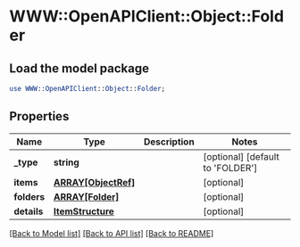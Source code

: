 # WWW::OpenAPIClient::Object::Folder

## Load the model package
```perl
use WWW::OpenAPIClient::Object::Folder;
```

## Properties
Name | Type | Description | Notes
------------ | ------------- | ------------- | -------------
**_type** | **string** |  | [optional] [default to &#39;FOLDER&#39;]
**items** | [**ARRAY[ObjectRef]**](ObjectRef.md) |  | [optional] 
**folders** | [**ARRAY[Folder]**](Folder.md) |  | [optional] 
**details** | [**ItemStructure**](ItemStructure.md) |  | [optional] 

[[Back to Model list]](../README.md#documentation-for-models) [[Back to API list]](../README.md#documentation-for-api-endpoints) [[Back to README]](../README.md)


